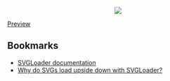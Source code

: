 <p align="center"><img src="https://user-images.githubusercontent.com/106234166/204065640-2fb936c9-b243-43e3-ab23-0991a6db06d8.png"></p>

<a href="https://threejs-svgloader-mgastonportillo.vercel.app/">Preview</a>

<h2>Bookmarks</h2>
<ul>
  <li><a href="https://threejs.org/docs/#examples/en/loaders/SVGLoader">SVGLoader documentation</a></li>
  <li><a href="https://stackoverflow.com/questions/56651720/why-does-the-three-js-svgloader-render-svgs-upside-down">Why do SVGs load upside down with SVGLoader?</a></li>
</ul>
